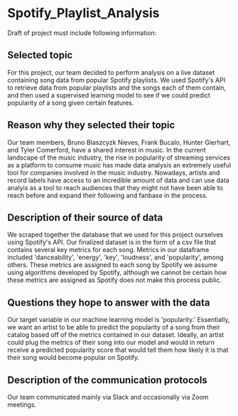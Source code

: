 # Spotify_Playlist_Analysis

Draft of project must include following information: 

## Selected topic 
For this project, our team decided to perform analysis on a live dataset containing song data from popular Spotify playlists. We used Spotify's API to retrieve data from popular playlists and the songs each of them contain, and then used a supervised learning model to see if we could predict popularity of a song given certain features.

## Reason why they selected their topic 
Our team members, Bruno Blaszcyzk Nieves, Frank Bucalo, Hunter Gierhart, and Tyler Comerford, have a shared interest in music. In the current landscape of the music industry, the rise in popularity of streaming services as a platform to consume music has made data analysis an extremely useful tool for companies involved in the music industry. Nowadays, artists and record labels have access to an incredible amount of data and can use data analyis as a tool to reach audiences that they might not have been able to reach before and expand their following and fanbase in the process.

## Description of their source of data 
We scraped together the database that we used for this project ourselves using Spotify's API. Our finalized dataset is in the form of a csv file that contains several key metrics for each song. Metrics in our dataframe included 'danceability', 'energy', 'key', 'loudness', and 'popularity', among others. These metrics are assigned to each song by Spotify we assume using algorithms developed by Spotify, although we cannot be certain how these metrics are assigned as Spotify does not make this process public.

## Questions they hope to answer with the data 
Our target variable in our machine learning model is 'popularity.' Essentially, we want an artist to be able to predict the popularity of a song from their catalog based off of the metrics contained in our dataset. Ideally, an artist could plug the metrics of their song into our model and would in return receive a predicted popularity score that would tell them how likely it is that their song would become popular on Spotify.

## Description of the communication protocols
Our team communicated mainly via Slack and occasionally via Zoom meetings.
